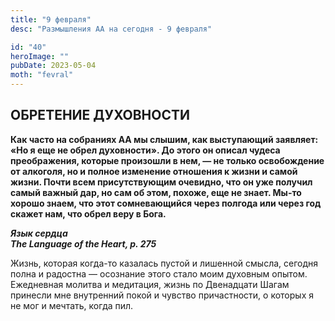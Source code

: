 ```yaml
---
title: "9 февраля"
desc: "Размышления АА на сегодня - 9 февраля"

id: "40"
heroImage: ""
pubDate: 2023-05-04
moth: "fevral"
---
```


## ОБРЕТЕНИЕ ДУХОВНОСТИ

**Как часто на собраниях АА мы слышим, как выступающий заявляет: «Но я еще не
обрел духовности». До этого он описал чудеса преображения, которые произошли в
нем, — не только освобождение от алкоголя, но и полное изменение отношения к
жизни и самой жизни. Почти всем присутствующим очевидно, что он уже получил
самый важный дар, но сам об этом, похоже, еще не знает. Мы-то хорошо знаем,
что этот сомневающийся через полгода или через год скажет нам, что обрел веру
в Бога.**

**_Язык сердца  
The Language of the Heart, p. 275_**

Жизнь, которая когда-то казалась пустой и лишенной смысла, сегодня полна и
радостна — осознание этого стало моим духовным опытом. Ежедневная молитва и
медитация, жизнь по Двенадцати Шагам принесли мне внутренний покой и чувство
причастности, о которых я не мог и мечтать, когда пил.
